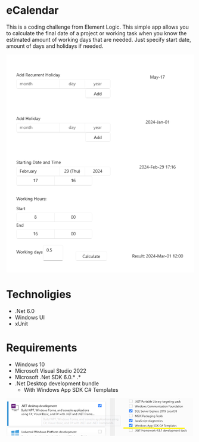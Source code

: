

# eCalendar

This is a coding challenge from Element Logic.
This simple app allows you to calculate the final date of a project or working task when you know the estimated amount of working days that are needed. Just specify start date, amount of days and holidays if needed.


![](https://github.com/tomashevich/eCalendar/blob/main/Screen.png)


# Technoligies
- .Net 6.0
- Windows UI
- xUnit

# Requirements

- Windows 10
- Microsoft Visual Studio 2022
- Microsoft .Net SDK 6.0.* .*
- .Net Desktop development bundle 
	- With Windows App SDK C# Templates


![](https://github.com/tomashevich/eCalendar/blob/main/SDK.png)
